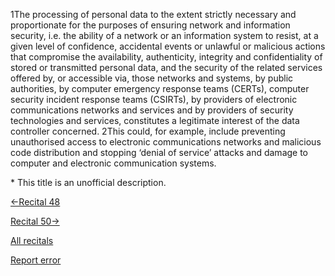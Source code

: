 
1The processing of personal data to the extent strictly necessary and proportionate for the purposes of ensuring network and information security, i.e. the ability of a network or an information system to resist, at a given level of confidence, accidental events or unlawful or malicious actions that compromise the availability, authenticity, integrity and confidentiality of stored or transmitted personal data, and the security of the related services offered by, or accessible via, those networks and systems, by public authorities, by computer emergency response teams (CERTs), computer security incident response teams (CSIRTs), by providers of electronic communications networks and services and by providers of security technologies and services, constitutes a legitimate interest of the data controller concerned. 2This could, for example, include preventing unauthorised access to electronic communications networks and malicious code distribution and stopping ‘denial of service’ attacks and damage to computer and electronic communication systems.


\* This title is an unofficial description.




[←Recital 48](https://gdpr-info.eu/recitals/no-48/ "48 - Overriding Legitimate Interest Within Group of Undertakings")


[Recital 50→](https://gdpr-info.eu/recitals/no-50/ "50 - Further Processing of Personal Data")


[All recitals](https://gdpr-info.eu/recitals/)

[Report error](https://gdpr-info.eu/gf/?TB_iframe=true&height=306 "Your message")

